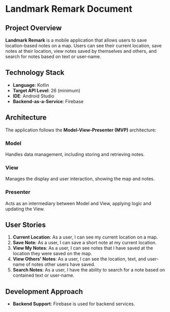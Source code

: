 # Landmark Remark Document

## Project Overview
**Landmark Remark** is a mobile application that allows users to save location-based notes on a map. Users can see their current location, save notes at their location, view notes saved by themselves and others, and search for notes based on text or user-name.

## Technology Stack
- **Language**: Kotlin
- **Target API Level**: 26 (minimum)
- **IDE**: Android Studio
- **Backend-as-a-Service**: Firebase

## Architecture
The application follows the **Model-View-Presenter (MVP)** architecture:

### Model
Handles data management, including storing and retrieving notes.

### View
Manages the display and user interaction, showing the map and notes.

### Presenter
Acts as an intermediary between Model and View, applying logic and updating the View.

## User Stories
1. **Current Location**: As a user, I can see my current location on a map.
2. **Save Note**: As a user, I can save a short note at my current location.
3. **View My Notes**: As a user, I can see notes that I have saved at the location they were saved on the map.
4. **View Others' Notes**: As a user, I can see the location, text, and user-name of notes other users have saved.
5. **Search Notes**: As a user, I have the ability to search for a note based on contained text or user-name.

## Development Approach
- **Backend Support**: Firebase is used for backend services.
